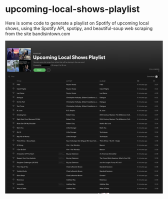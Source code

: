# upcoming-local-shows-playlist
Here is some code to generate a playlist on Spotify of upcoming local shows, using the Spotify API, spotipy, and beautiful-soup web scraping from the site bandisintown.com


![Image description](https://github.com/sam-brady/upcoming-local-shows-playlist/blob/master/Screen%20Shot%202020-04-09%20at%209.00.33%20AM.png?raw=true)
